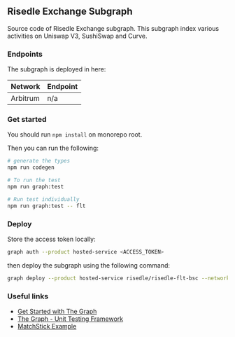 ## Risedle Exchange Subgraph

Source code of Risedle Exchange subgraph. This subgraph index various
activities on Uniswap V3, SushiSwap and Curve.

### Endpoints

The subgraph is deployed in here:

| Network  | Endpoint |
| -------- | -------- |
| Arbitrum | n/a      |

### Get started

You should run `npm install` on monorepo root.

Then you can run the following:

```sh
# generate the types
npm run codegen

# To run the test
npm run graph:test

# Run test individually
npm run graph:test -- flt
```

### Deploy

Store the access token locally:

```sh
graph auth --product hosted-service <ACCESS_TOKEN>
```

then deploy the subgraph using the following command:

```sh
graph deploy --product hosted-service risedle/risedle-flt-bsc --network bsc
```

### Useful links

-   [Get Started with The Graph](https://thegraph.com/docs/en/)
-   [The Graph - Unit Testing Framework](https://thegraph.com/docs/en/developer/matchstick/)
-   [MatchStick Example](https://github.com/LimeChain/demo-subgraph#readme)
